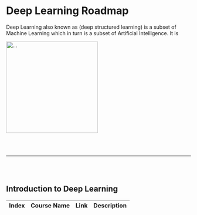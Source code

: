 # Deep Learning Roadmap

Deep Learning also known as (deep structured learning) is a subset of Machine Learning which in turn is a subset of Artificial Intelligence.  It is 

<img align="center" src="https://github.com/66daysofdata/Resources/blob/main/assets/ml-dl-ai.png" alt="..." width="250" height="250" >



<br><br>

---

<br><br>

## Introduction to Deep Learning

| Index | Course Name | Link | Description |
| ------ | -------------------- | ---- | ------------ |
